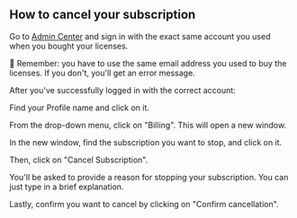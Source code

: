 ## How to cancel your subscription

<p class="no-margin">Go to <a href="https://admin.teams-pro.com/" target="_blank" class="admin-center-content-link">Admin Center</a> and sign in with the exact same account you used when you bought your licenses.</p>
<p class="no-margin"></p>
<p class="no-margin">🚨 Remember: you have to use the same email address you used to buy the licenses. If you don't, you'll get an error message.</p>
<p class="no-margin"></p>
<p class="no-margin">After you've successfully logged in with the correct account:</p>
<p class="no-margin"></p>
<p class="no-margin">Find your Profile name and click on it.</p>
<p class="no-margin"></p>
<p class="no-margin">From the drop-down menu, click on "Billing". This will open a new window.</p>
<p class="no-margin"></p>
<p class="no-margin">In the new window, find the subscription you want to stop, and click on it.</p>
<p class="no-margin"></p>
<p class="no-margin">Then, click on "Cancel Subscription".</p>
<p class="no-margin"></p>
<p class="no-margin">You'll be asked to provide a reason for stopping your subscription. You can just type in a brief explanation.</p>
<p class="no-margin"></p>
<p class="no-margin">Lastly, confirm you want to cancel by clicking on "Confirm cancellation".</p>
<p class="no-margin"></p>

<Intercom />
<Hubspot />
<Clarity />
<GoogleAnalytics />

 

